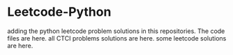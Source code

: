 # Leetcode-Python
adding the python leetcode problem solutions in this repositories. 
The code files are here.
all CTCI problems solutions are here.
some leetcode solutions are here.




